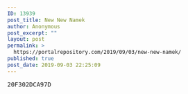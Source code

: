 ```yaml
---
ID: 13939
post_title: New New Namek
author: Anonymous
post_excerpt: ""
layout: post
permalink: >
  https://portalrepository.com/2019/09/03/new-new-namek/
published: true
post_date: 2019-09-03 22:25:09
---
```

<pre>20F302DCA97D</pre>